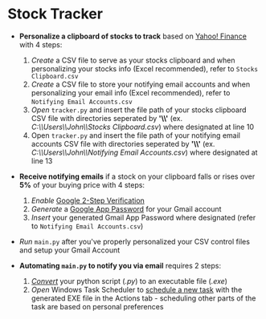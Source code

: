 # Stock Tracker

* **Personalize a clipboard of stocks to track** based on [Yahoo! Finance](https://finance.yahoo.com/) with 4 steps:
  1. *Create* a CSV file to serve as your stocks clipboard and when personalizing your stocks info (Excel recommended), refer to `Stocks Clipboard.csv`
  2. *Create* a CSV file to store your notifying email accounts and when personalizing your email info (Excel recommended), refer to `Notifying Email Accounts.csv`
  3. *Open* `tracker.py` and insert the file path of your stocks clipboard CSV file with directories seperated by **'\\\\'** (ex. *C:\\\\Users\\\\John\\\\Stocks Clipboard.csv*) where designated at line 10
  4. Open `tracker.py` and insert the file path of your notifying email accounts CSV file with directories seperated by **'\\\\'** (ex. *C:\\\\Users\\\\John\\\\Notifying Email Accounts.csv*) where designated at line 13
  
* **Receive notifying emails** if a stock on your clipboard falls or rises over **5%** of your buying price with 4 steps:
  1. *Enable* [Google 2-Step Verification](https://support.google.com/accounts/answer/185839?co=GENIE.Platform%3DAndroid&hl=en)
  2. *Generate* a [Google App Password](https://support.google.com/accounts/answer/185833?hl=en) for your Gmail account
  3. *Insert* your generated Gmail App Password where designated (refer to `Notifying Email Accounts.csv`)
  
* *Run* `main.py` after you've properly personalized your CSV control files and setup your Gmail Account

* **Automating `main.py` to notify you via email** requires 2 steps:
  1. [*Convert*](https://www.youtube.com/watch?v=UZX5kH72Yx4&list=LLn2A3GlJT_vthodJ8G63-gA&index=3&t=303s) your python script (*.py*) to an executable file (*.exe*)
  2. *Open* Windows Task Scheduler to [schedule a new task](https://windowsreport.com/schedule-tasks-windows-10/) with the generated EXE file in the Actions tab - scheduling other parts of the task are based on personal preferences
